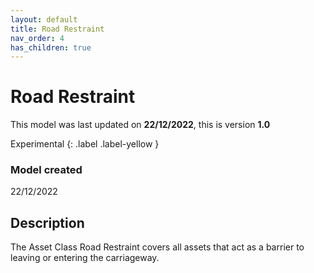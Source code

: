 ```yaml
---
layout: default
title: Road Restraint
nav_order: 4
has_children: true
---
```

# Road Restraint
This model was last updated on **22/12/2022**, this is version **1.0**

Experimental
{: .label .label-yellow }

### Model created
22/12/2022

## Description
The Asset Class Road Restraint covers all assets that act as a barrier to leaving or entering the carriageway.